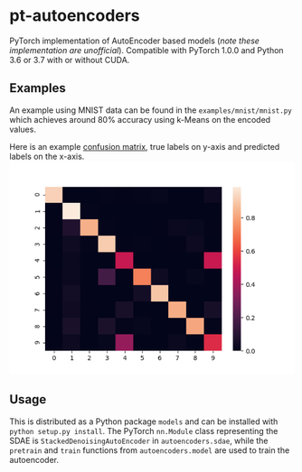 # pt-autoencoders

PyTorch implementation of AutoEncoder based models (*note these implementation are unofficial*). Compatible with PyTorch 1.0.0 and Python 3.6 or 3.7 with or without CUDA.

## Examples

An example using MNIST data can be found in the `examples/mnist/mnist.py` which achieves around 80% accuracy using
k-Means on the encoded values.

Here is an example [confusion matrix](http://scikit-learn.org/stable/modules/generated/sklearn.metrics.confusion_matrix.html), true labels on y-axis and predicted labels on the x-axis.
![Alt text](confusion.png)

## Usage

This is distributed as a Python package `models` and can be installed with `python setup.py install`. The PyTorch `nn.Module` class representing the SDAE is `StackedDenoisingAutoEncoder` in `autoencoders.sdae`, while the `pretrain` and `train` functions from `autoencoders.model` are used to train the autoencoder.